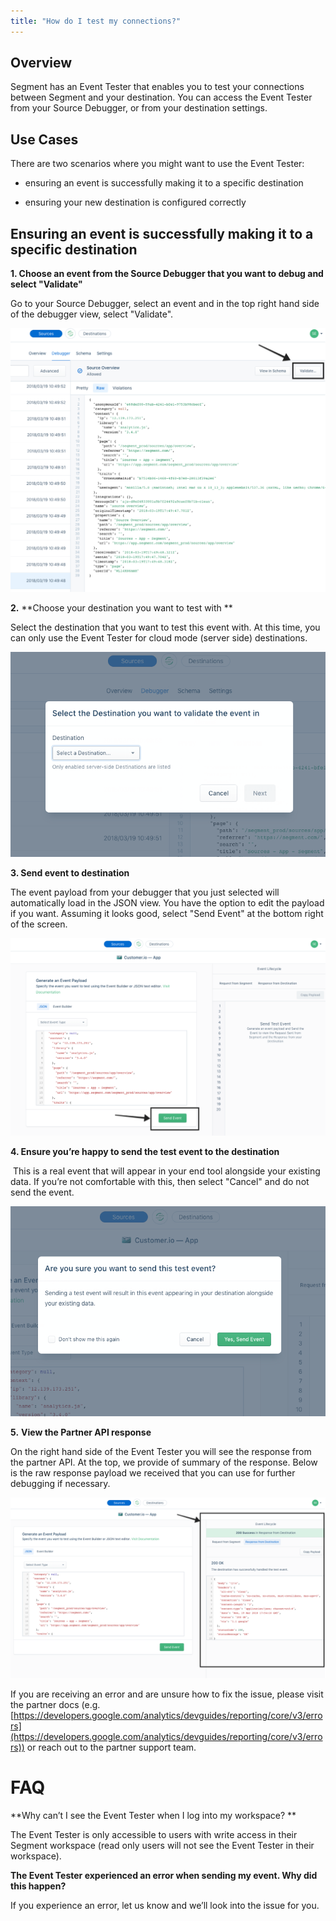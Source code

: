 ```yaml
---
title: "How do I test my connections?"
---
```


## Overview

Segment has an Event Tester that enables you to test your connections between Segment and your destination. You can access the Event Tester from your Source Debugger, or from your destination settings.   

## Use Cases

There are two scenarios where you might want to use the Event Tester:

*   ensuring an event is successfully making it to a specific destination
    
*   ensuring your new destination is configured correctly
    

## Ensuring an event is successfully making it to a specific destination

**1\. Choose an event from the Source Debugger that you want to debug and select "Validate"**

Go to your Source Debugger, select an event and in the top right hand side of the debugger view, select "Validate".

![](../images/asset_GgyOswJA.png)

**2.** **Choose your destination you want to test with **

Select the destination that you want to test this event with. At this time, you can only use the Event Tester for cloud mode (server side) destinations.

![](../images/asset_2JfoKddf.png)

**3\. Send event to destination**

The event payload from your debugger that you just selected will automatically load in the JSON view. You have the option to edit the payload if you want. Assuming it looks good, select "Send Event" at the bottom right of the screen. 

![](../images/asset_J7TEDYvY.png)

**4\. Ensure you’re happy to send the test event to the destination**

 This is a real event that will appear in your end tool alongside your existing data. If you’re not comfortable with this, then select "Cancel" and do not send the event. 

![](../images/asset_Yxw1DJqb.png)

**5.** **View the Partner API response**

On the right hand side of the Event Tester you will see the response from the partner API. At the top, we provide of summary of the response. Below is the raw response payload we received that you can use for further debugging if necessary. 

![](../images/asset_il6mvexS.png)

If you are receiving an error and are unsure how to fix the issue, please visit the partner docs (e.g. [https://developers.google.com/analytics/devguides/reporting/core/v3/errors](https://developers.google.com/analytics/devguides/reporting/core/v3/errors)) or reach out to the partner support team. 

# FAQ

**Why can’t I see the Event Tester when I log into my workspace? **

The Event Tester is only accessible to users with write access in their Segment workspace (read only users will not see the Event Tester in their workspace). 

**The Event Tester experienced an error when sending my event. Why did this happen?**

If you experience an error, let us know and we’ll look into the issue for you.
